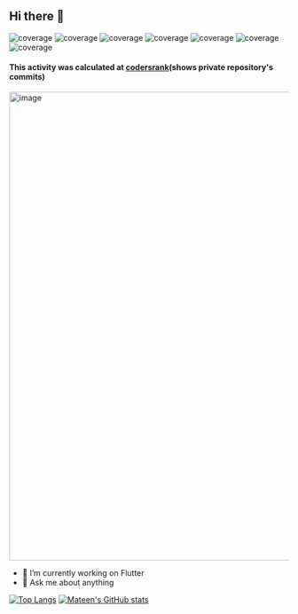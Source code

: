 ## Hi there 👋
![coverage][flutter_version]
![coverage][dart_version]
![coverage][android]
![coverage][bloc_version]
![coverage][override_bloc_version]
![coverage][sentry_io]
![coverage][dio]

#### This activity was calculated at [codersrank](https://profile.codersrank.io/user/muhammadmateen027/)(shows private repository's commits)
<img width="845" alt="image" src="https://user-images.githubusercontent.com/24449076/123458248-6ad70380-d617-11eb-9df7-6c6576108a7f.png">

- 🔭 I’m currently working on Flutter
- 💬 Ask me about anything

[![Top Langs](https://github-readme-stats.vercel.app/api/top-langs/?username=muhammadmateen027&layout=compact)](https://github.com/muhammadmateen027/github-readme-stats)
[![Mateen's GitHub stats](https://github-readme-stats.vercel.app/api?username=muhammadmateen027&show_icons=true)](https://github.com/muhammadmateen027/github-readme-stats)


<!-- 
<img src="https://cr-ss-service.azurewebsites.net/api/ScreenShot?widget=summary&username=muhammadmateen027&badges=2&show-avatar=false&style=23000;--border-radius:10px&branding=false"/> -->


<!-- <img
  src="https://cr-ss-service.azurewebsites.net/api/ScreenShot?widget=activity&username=muhammadmateen027&labels=true&tooltip=true"
/> -->


<!--
**muhammadmateen027/muhammadmateen027** is a ✨ _special_ ✨ repository because its `README.md` (this file) appears on your GitHub profile.
Here are some ideas to get you started:

- 🔭 I’m currently working on ...
- 🌱 I’m currently learning ...
- 👯 I’m looking to collaborate on ...
- 🤔 I’m looking for help with ...
- 💬 Ask me about ...
- 📫 How to reach me: ...
- 😄 Pronouns: ...
- ⚡ Fun fact: ...
-->

[android]: https://img.shields.io/badge/Android-98eb34.svg

[flutter_version]: https://img.shields.io/badge/flutter-2.2.3-1389FD.svg

[dart_version]: https://img.shields.io/badge/Dart-2.13.4-1389FD.svg

[state_management]: https://img.shields.io/badge/State_Management-42b983.svg

[bloc_version]: https://img.shields.io/badge/BLoC-7.0.0-42b983.svg

[override_bloc_version]: https://img.shields.io/badge/Override_BLoC-upcoming_version-42b983.svg

[sentry_io]: https://img.shields.io/badge/Sentry-5.1.0-362d59.svg

[database]: https://img.shields.io/badge/database-66ffff.svg

[hive]: https://img.shields.io/badge/hive-2.0.4-66ffff.svg

[dio]: https://img.shields.io/badge/dio-4.0.0-4334eb.svg

[production]: https://img.shields.io/badge/Production-0bbf5c.svg

[development]: https://img.shields.io/badge/Development-b6d91c.svg

[staging]: https://img.shields.io/badge/Staging-edd013.svg

[coverage_badge]: coverage_badge.svg

[flutter_localizations_link]: https://api.flutter.dev/flutter/flutter_localizations/flutter_localizations-library.html

[internationalization_link]: https://flutter.dev/docs/development/accessibility-and-localization/internationalization

[very_good_analysis_badge]: https://img.shields.io/badge/style-very_good_analysis-B22C89.svg

[very_good_analysis_link]: https://pub.dev/packages/very_good_analysis

